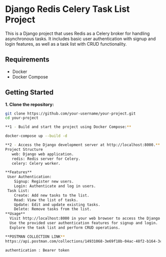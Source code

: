# Django Redis Celery Task List Project

This is a Django project that uses Redis as a Celery broker for handling asynchronous tasks. It includes basic user authentication with signup and login features, as well as a task list with CRUD functionality.

## Requirements

- Docker
- Docker Compose

## Getting Started

**1. Clone the repository:**

   ```bash
   git clone https://github.com/your-username/your-project.git
   cd your-project

**1 - Build and start the project using Docker Compose:**

docker-compose up --build -d

**2 - Access the Django development server at http://localhost:8000.**
   Project Structure
      web: Django web application.
      redis: Redis server for Celery.
      celery: Celery worker.

**Features**
    User Authentication:
       Signup: Register new users.
       Login: Authenticate and log in users.
    Task List:
       Create: Add new tasks to the list.
       Read: View the list of tasks.
       Update: Edit and update existing tasks.
       Delete: Remove tasks from the list.
**Usage**
     Visit http://localhost:8000 in your web browser to access the Django web application.
     Use the provided user authentication features for signup and login.
     Explore the task list and perform CRUD operations.

**POSTMAN COLLECTION LINK**
https://api.postman.com/collections/14931068-3e69f18b-04ac-48f2-b164-3cc564a99672?access_key=PMAT-01HRHTRE53DC5NC3W032PYQ7QN

authentication : Bearer token

